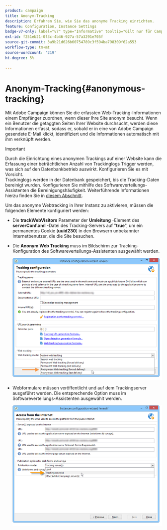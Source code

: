 ```yaml
---
product: campaign
title: Anonym-Tracking
description: Erfahren Sie, wie Sie das anonyme Tracking einrichten.
feature: Configuration, Instance Settings
badge-v7-only: label="v7" type="Informative" tooltip="Gilt nur für Campaign Classic v7"
exl-id: f251eb21-0f3c-4b46-927a-57a3291e705f
source-git-commit: 3a9b21d626b60754789c3f594ba798309f62a553
workflow-type: tm+mt
source-wordcount: '219'
ht-degree: 5%

---
```


# Anonym-Tracking{#anonymous-tracking}

Mit Adobe Campaign können Sie die erfassten Web-Tracking-Informationen einem Empfänger zuordnen, wenn dieser Ihre Site anonym besucht. Wenn ein Benutzer die getaggten Seiten Ihrer Website durchsucht, werden diese Informationen erfasst, sodass er, sobald er in eine von Adobe Campaign gesendete E-Mail klickt, identifiziert und die Informationen automatisch mit ihm verknüpft werden.

>[!IMPORTANT]
>
>Durch die Einrichtung eines anonymen Trackings auf einer Website kann die Erfassung einer beträchtlichen Anzahl von Trackinglogs Trigger werden, was sich auf den Datenbankbetrieb auswirkt. Konfigurieren Sie es mit Vorsicht.\
>Trackinglogs werden in der Datenbank gespeichert, bis die Tracking-Daten bereinigt wurden. Konfigurieren Sie mithilfe des Softwareverteilungs-Assistenten die Bereinigungshäufigkeit. Weiterführende Informationen hierzu finden Sie in [diesem Abschnitt](../../installation/using/deploying-an-instance.md#purging-data).

Um das anonyme Webtracking in Ihrer Instanz zu aktivieren, müssen die folgenden Elemente konfiguriert werden:

* Die **trackWebVisitors** Parameter der **Umleitung** -Element des **serverConf.xml** -Datei des Tracking-Servers auf &quot;**true**&quot;, um ein permanentes Cookie (**uuid230**) in den Browsern unbekannter Internetbenutzer, die die Site besuchen.
* Die **Anonym Web Tracking** muss im Bildschirm zur Tracking-Konfiguration des Softwareverteilungs-Assistenten ausgewählt werden.

  ![](assets/webtracking_anonymous_set.png)

* Webformulare müssen veröffentlicht und auf dem Trackingserver ausgeführt werden. Die entsprechende Option muss im Softwareverteilungs-Assistenten ausgewählt werden.

  ![](assets/webtracking_publication_set_for_webapps.png)
